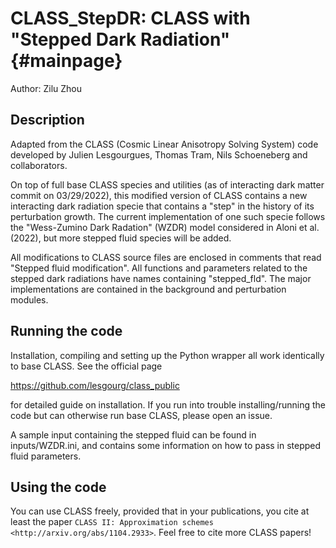 CLASS_StepDR: CLASS with "Stepped Dark Radiation" {#mainpage}
==============================================

Author: Zilu Zhou

Description
--------------
Adapted from the CLASS (Cosmic Linear Anisotropy Solving System) code developed by Julien Lesgourgues, Thomas Tram, Nils Schoeneberg and collaborators.

On top of full base CLASS species and utilities (as of interacting dark matter commit on 03/29/2022), this modified version of CLASS contains a new interacting dark radiation specie that contains a "step" in the history of its perturbation growth. The current implementation of one such specie follows the "Wess-Zumino Dark Radation" (WZDR) model considered in Aloni et al. (2022), but more stepped fluid species will be added.

All modifications to CLASS source files are enclosed in comments that read "Stepped fluid modification". All functions and parameters related to the stepped dark radiations have names containing "stepped_fld". The major implementations are contained in the background and perturbation modules.

Running the code
--------------
Installation, compiling and setting up the Python wrapper all work identically to base CLASS. See the official page

https://github.com/lesgourg/class_public

for detailed guide on installation. If you run into trouble installing/running the code but can otherwise run base CLASS, please open an issue.

A sample input containing the stepped fluid can be found in inputs/WZDR.ini, and contains some information on how to pass in stepped fluid parameters.

Using the code
--------------

You can use CLASS freely, provided that in your publications, you cite
at least the paper `CLASS II: Approximation schemes <http://arxiv.org/abs/1104.2933>`. Feel free to cite more CLASS papers!

